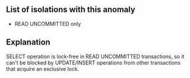 ## List of isolations with this anomaly

- READ UNCOMMITTED only

## Explanation

SELECT operation is lock-free in READ UNCOMMITTED transactions, so it can't be blocked by UPDATE/INSERT operations from other transactions that acquire an exclusive lock.
